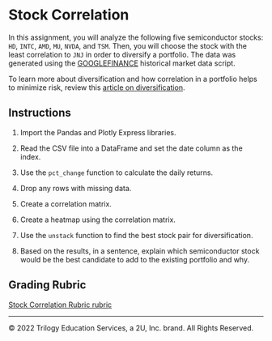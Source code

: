 # Stock Correlation 

In this assignment, you will analyze the following five semiconductor stocks: `HD`, `INTC`, `AMD`, `MU`, `NVDA`, and `TSM`. Then, you will choose the stock with the least correlation to `JNJ` in order to diversify a portfolio. The data was generated using the [GOOGLEFINANCE](https://support.google.com/docs/answer/3093281?hl=en) historical market data script.

To learn more about diversification and how correlation in a portfolio helps to minimize risk, review this [article on diversification](https://www.investopedia.com/terms/d/diversification.asp).

## Instructions

1. Import the Pandas and Plotly Express libraries.

2. Read the CSV file into a DataFrame and set the date column as the index.

3. Use the `pct_change` function to calculate the daily returns.

4. Drop any rows with missing data.

5. Create a correlation matrix. 

6. Create a heatmap using the correlation matrix. 

7. Use the `unstack` function to find the best stock pair for diversification.

8. Based on the results, in a sentence, explain which semiconductor stock would be the best candidate to add to the existing portfolio and why.

## Grading Rubric

[Stock Correlation Rubric rubric](Stock_Correlation_Rubric.pdf)

---

© 2022 Trilogy Education Services, a 2U, Inc. brand. All Rights Reserved.
